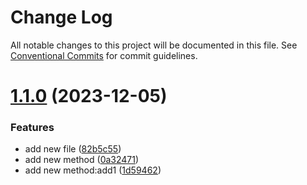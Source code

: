# Change Log

All notable changes to this project will be documented in this file.
See [Conventional Commits](https://conventionalcommits.org) for commit guidelines.

# [1.1.0](https://github.com/DevelopKit/npmtest/compare/v1.0.2...v1.1.0) (2023-12-05)


### Features

* add new file ([82b5c55](https://github.com/DevelopKit/npmtest/commit/82b5c55c9396e1c3cf85a3cfdedfa1a00f2b8581))
* add new method ([0a32471](https://github.com/DevelopKit/npmtest/commit/0a324719b8e1acf38fc804842cf0b55f463b1039))
* add new method:add1 ([1d59462](https://github.com/DevelopKit/npmtest/commit/1d59462c3048ea87762ef2805e0554133a48cda8))
